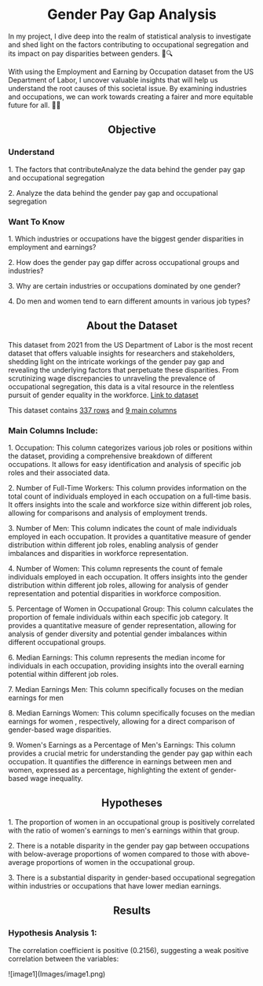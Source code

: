 <div align="center"><h1>Gender Pay Gap Analysis</h1> </div>

<p>In my project, I dive deep into the realm of statistical analysis to investigate and shed light on the factors contributing to occupational segregation and its impact on pay disparities between genders. 💼🔍</p>
<p></p>
<p>With using the Employment and Earning by Occupation dataset from the US Department of Labor, I uncover valuable insights that will help us understand the root causes of this societal issue. By examining industries and occupations, we can work towards creating a fairer and more equitable future for all. 💪🌟</p>
</body>
<div align="center"><h2>Objective</h2> </div>
<h3>Understand</h3>
<p></p>
<p>1. The factors that contributeAnalyze the data behind the gender pay gap and occupational segregation</p>
<p>2. Analyze the data behind the gender pay gap and occupational segregation</p>
</body>
<h3>Want To Know</h3>
<p></p>
<p>1. Which industries or occupations have the biggest gender disparities in employment and earnings?</p>
<p>2. How does the gender pay gap differ across occupational groups and industries?</p>
<p>3. Why are certain industries or occupations dominated by one gender?</p>
<p>4. Do men and women tend to earn different amounts in various job types?</p>
</body>
<div align="center"><h2>About the Dataset</h2> </div>
<p></p>
This dataset from 2021 from the US Department of Labor is the most recent dataset that offers valuable insights for researchers and stakeholders, shedding light on the intricate workings of the gender pay gap and revealing the underlying factors that perpetuate these disparities. From scrutinizing wage discrepancies to unraveling the prevalence of occupational segregation, this data is a vital resource in the relentless pursuit of gender equality in the workforce. <a href="https://www.dol.gov/agencies/wb/data/occupations">Link to dataset</a>
<p></p>
<p>This dataset contains <u>337 rows</u> and <u>9 main columns</u></p>
<h3>Main Columns Include:</h3>
<p></p>
<p>1. Occupation: This column categorizes various job roles or positions within the dataset, providing a comprehensive breakdown of different occupations. It allows for easy identification and analysis of specific job roles and their associated data.</p>
<p>2. Number of Full-Time Workers: This column provides information on the total count of individuals employed in each occupation on a full-time basis. It offers insights into the scale and workforce size within different job roles, allowing for comparisons and analysis of employment trends.</p>
<p>3. Number of Men: This column indicates the count of male individuals employed in each occupation. It provides a quantitative measure of gender distribution within different job roles, enabling analysis of gender imbalances and disparities in workforce representation.</p>
<p>4. Number of Women: This column represents the count of female individuals employed in each occupation. It offers insights into the gender distribution within different job roles, allowing for analysis of gender representation and potential disparities in workforce composition.</p>
<p>5. Percentage of Women in Occupational Group: This column calculates the proportion of female individuals within each specific job category. It provides a quantitative measure of gender representation, allowing for analysis of gender diversity and potential gender imbalances within different occupational groups.</p>
<p>6. Median Earnings: This column represents the median income for individuals in each occupation, providing insights into the overall earning potential within different job roles.</p>
<p>7. Median Earnings Men: This column specifically focuses on the median earnings for men</p>
<p>8. Median Earnings Women: This column specifically focuses on the median earnings for women , respectively, allowing for a direct comparison of gender-based wage disparities.</p>
<p>9. Women's Earnings as a Percentage of Men's Earnings: This column provides a crucial metric for understanding the gender pay gap within each occupation. It quantifies the difference in earnings between men and women, expressed as a percentage, highlighting the extent of gender-based wage inequality.</p>
</body>
<div align="center"><h2>Hypotheses</h2> </div>
<p></p>
<p>1. The proportion of women in an occupational group is positively correlated with the ratio of women's earnings to men's earnings within that group.</p>
<p>2. There is a notable disparity in the gender pay gap between occupations with below-average proportions of women compared to those with above-average proportions of women in the occupational group.</p>
<p>3. There is a substantial disparity in gender-based occupational segregation within industries or occupations that have lower median earnings.</p>
<div align="center"><h2>Results</h2> </div>
<h3>Hypothesis Analysis 1: </h3>
<p>The correlation coefficient is positive (0.2156), suggesting a weak positive correlation between the variables: </p>
![image1](Images/image1.png)



